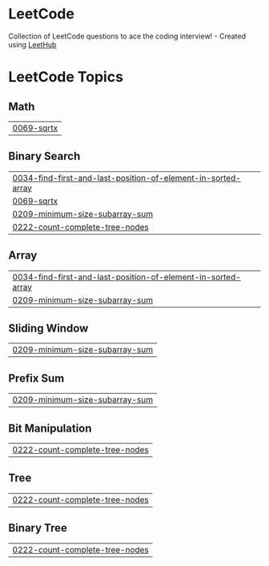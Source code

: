 # LeetCode
Collection of LeetCode questions to ace the coding interview! - Created using [LeetHub](https://github.com/QasimWani/LeetHub)

<!---LeetCode Topics Start-->
# LeetCode Topics
## Math
|  |
| ------- |
| [0069-sqrtx](https://github.com/jeontigger/CodingTest/tree/master/0069-sqrtx) |
## Binary Search
|  |
| ------- |
| [0034-find-first-and-last-position-of-element-in-sorted-array](https://github.com/jeontigger/CodingTest/tree/master/0034-find-first-and-last-position-of-element-in-sorted-array) |
| [0069-sqrtx](https://github.com/jeontigger/CodingTest/tree/master/0069-sqrtx) |
| [0209-minimum-size-subarray-sum](https://github.com/jeontigger/CodingTest/tree/master/0209-minimum-size-subarray-sum) |
| [0222-count-complete-tree-nodes](https://github.com/jeontigger/CodingTest/tree/master/0222-count-complete-tree-nodes) |
## Array
|  |
| ------- |
| [0034-find-first-and-last-position-of-element-in-sorted-array](https://github.com/jeontigger/CodingTest/tree/master/0034-find-first-and-last-position-of-element-in-sorted-array) |
| [0209-minimum-size-subarray-sum](https://github.com/jeontigger/CodingTest/tree/master/0209-minimum-size-subarray-sum) |
## Sliding Window
|  |
| ------- |
| [0209-minimum-size-subarray-sum](https://github.com/jeontigger/CodingTest/tree/master/0209-minimum-size-subarray-sum) |
## Prefix Sum
|  |
| ------- |
| [0209-minimum-size-subarray-sum](https://github.com/jeontigger/CodingTest/tree/master/0209-minimum-size-subarray-sum) |
## Bit Manipulation
|  |
| ------- |
| [0222-count-complete-tree-nodes](https://github.com/jeontigger/CodingTest/tree/master/0222-count-complete-tree-nodes) |
## Tree
|  |
| ------- |
| [0222-count-complete-tree-nodes](https://github.com/jeontigger/CodingTest/tree/master/0222-count-complete-tree-nodes) |
## Binary Tree
|  |
| ------- |
| [0222-count-complete-tree-nodes](https://github.com/jeontigger/CodingTest/tree/master/0222-count-complete-tree-nodes) |
<!---LeetCode Topics End-->